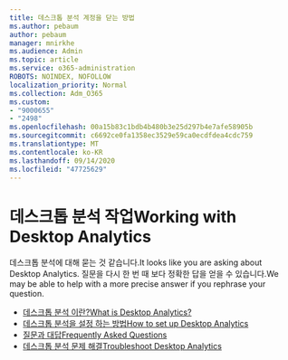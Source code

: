 ```yaml
---
title: 데스크톱 분석 계정을 닫는 방법
ms.author: pebaum
author: pebaum
manager: mnirkhe
ms.audience: Admin
ms.topic: article
ms.service: o365-administration
ROBOTS: NOINDEX, NOFOLLOW
localization_priority: Normal
ms.collection: Adm_O365
ms.custom:
- "9000655"
- "2498"
ms.openlocfilehash: 00a15b83c1bdb4b480b3e25d297b4e7afe58905b
ms.sourcegitcommit: c6692ce0fa1358ec3529e59ca0ecdfdea4cdc759
ms.translationtype: MT
ms.contentlocale: ko-KR
ms.lasthandoff: 09/14/2020
ms.locfileid: "47725629"
---
```

# <a name="working-with-desktop-analytics"></a><span data-ttu-id="8f471-102">데스크톱 분석 작업</span><span class="sxs-lookup"><span data-stu-id="8f471-102">Working with Desktop Analytics</span></span>

<span data-ttu-id="8f471-103">데스크톱 분석에 대해 묻는 것 같습니다.</span><span class="sxs-lookup"><span data-stu-id="8f471-103">It looks like you are asking about Desktop Analytics.</span></span> <span data-ttu-id="8f471-104">질문을 다시 한 번 때 보다 정확한 답을 얻을 수 있습니다.</span><span class="sxs-lookup"><span data-stu-id="8f471-104">We may be able to help with a more precise answer if you rephrase your question.</span></span>

- [<span data-ttu-id="8f471-105">데스크톱 분석 이란?</span><span class="sxs-lookup"><span data-stu-id="8f471-105">What is Desktop Analytics?</span></span>](https://docs.microsoft.com/configmgr/desktop-analytics/overview)
- [<span data-ttu-id="8f471-106">데스크톱 분석을 설정 하는 방법</span><span class="sxs-lookup"><span data-stu-id="8f471-106">How to set up Desktop Analytics</span></span>](https://docs.microsoft.com/configmgr/desktop-analytics/set-up)
- [<span data-ttu-id="8f471-107">질문과 대답</span><span class="sxs-lookup"><span data-stu-id="8f471-107">Frequently Asked Questions</span></span>](https://docs.microsoft.com/configmgr/desktop-analytics/faq)
- [<span data-ttu-id="8f471-108">데스크톱 분석 문제 해결</span><span class="sxs-lookup"><span data-stu-id="8f471-108">Troubleshoot Desktop Analytics</span></span>](https://docs.microsoft.com/configmgr/desktop-analytics/troubleshooting)